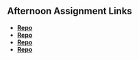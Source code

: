 ## Afternoon Assignment Links

* **[Repo](https://github.com/masonspacestation/almond-farmer-vue)**
* **[Repo](https://github.com/masonspacestation/fine-arts)**
* **[Repo](https://github.com/masonspacestation/spring24_gregslist_vue)**
* **[Repo](https://github.com/masonspacestation/blogger-vue.git)**
